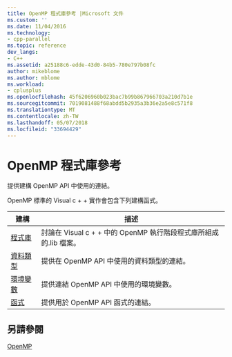 ```yaml
---
title: OpenMP 程式庫參考 |Microsoft 文件
ms.custom: ''
ms.date: 11/04/2016
ms.technology:
- cpp-parallel
ms.topic: reference
dev_langs:
- C++
ms.assetid: a25188c6-edde-43d0-84b5-780e797b08fc
author: mikeblome
ms.author: mblome
ms.workload:
- cplusplus
ms.openlocfilehash: 45f6206960b023bac7b99b867966703a210d7b1e
ms.sourcegitcommit: 7019081488f68abdd5b2935a3b36e2a5e8c571f8
ms.translationtype: MT
ms.contentlocale: zh-TW
ms.lasthandoff: 05/07/2018
ms.locfileid: "33694429"
---
```

# <a name="openmp-library-reference"></a>OpenMP 程式庫參考
提供建構 OpenMP API 中使用的連結。  
  
 OpenMP 標準的 Visual c + + 實作會包含下列建構函式。  
  
|建構|描述|  
|---------------|-----------------|  
|[程式庫](../../../parallel/openmp/reference/openmp-libraries.md)|討論在 Visual c + + 中的 OpenMP 執行階段程式庫所組成的.lib 檔案。|  
|[資料類型](../../../parallel/openmp/reference/openmp-data-types.md)|提供在 OpenMP API 中使用的資料類型的連結。|  
|[環境變數](../../../parallel/openmp/reference/openmp-environment-variables.md)|提供連結 OpenMP API 中使用的環境變數。|  
|[函式](../../../parallel/openmp/reference/openmp-functions.md)|提供用於 OpenMP API 函式的連結。|  
  
## <a name="see-also"></a>另請參閱  
 [OpenMP](../../../parallel/openmp/openmp-in-visual-cpp.md)